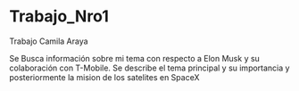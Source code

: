 # Trabajo_Nro1
 Trabajo Camila Araya




Se Busca información sobre mi tema con respecto a Elon Musk y su colaboración con T-Mobile.
Se describe el tema principal y su importancia y 
posteriormente la mision de los satelites en SpaceX
